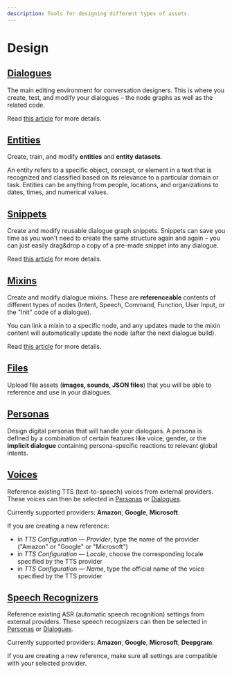 ```yaml
---
description: Tools for designing different types of assets.
---
```


# Design

## [Dialogues](https://app.flowstorm.ai/#!/space/dialogue)

The main editing environment for conversation designers. This is where you create, test, and modify your dialogues – the node graphs as well as the related code.

Read [this article](dialogue-designer.md) for more details.

## [Entities](https://app.flowstorm.ai/#!/space/datasets)

Create, train, and modify **entities** and **entity datasets**.

An entity refers to a specific object, concept, or element in a text that is recognized and classified based on its relevance to a particular domain or task. Entities can be anything from people, locations, and organizations to dates, times, and numerical values.

## [Snippets](https://app.flowstorm.ai/#!/space/snippets)

Create and modify reusable dialogue graph snippets. Snippets can save you time as you won't need to create the same structure again and again – you can just easily drag\&drop a copy of a pre-made snippet into any dialogue.

Read [this article](snippet-designer.md) for more details.

## [Mixins](https://app.flowstorm.ai/#!/space/mixins)

Create and modify dialogue mixins. These are **referenceable** contents of different types of nodes (Intent, Speech, Command, Function, User Input, or the "Init" code of a dialogue).

You can link a mixin to a specific node, and any updates made to the mixin content will automatically update the node (after the next dialogue build).

Read [this article](dialogue-mixin.md) for more details.

## [Files](https://app.flowstorm.ai/#!/space/assets)

Upload file assets (**images, sounds, JSON files**) that you will be able to reference and use in your dialogues.

## [Personas](https://app.flowstorm.ai/#!/space/personas)

Design digital personas that will handle your dialogues. A persona is defined by a combination of certain features like voice, gender, or the **implicit dialogue** containing persona-specific reactions to relevant global intents.

## [Voices](https://app.flowstorm.ai/#!/space/voices)

Reference existing TTS (text-to-speech) voices from external providers. These voices can then be selected in [Personas](./#personas) or [Dialogues](./#dialogues).

Currently supported providers: **Amazon**, **Google**, **Microsoft**.

If you are creating a new reference:

* in _TTS Configuration — Provider_, type the name of the provider ("Amazon" or "Google" or "Microsoft")
* in _TTS Configuration — Locale_, choose the corresponding locale specified by the TTS provider
* in _TTS Configuration — Name_, type the official name of the voice specified by the TTS provider

## [Speech Recognizers](https://app.flowstorm.ai/#!/space/speechRecognizers)

Reference existing ASR (automatic speech recognition) settings from external providers. These speech recognizers can then be selected in [Personas](./#personas) or [Dialogues](./#dialogues).

Currently supported providers: **Amazon**, **Google**, **Microsoft**, **Deepgram**.

If you are creating a new reference, make sure all settings are compatible with your selected provider.
